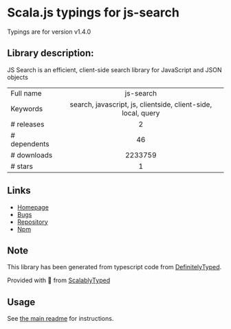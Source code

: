 
# Scala.js typings for js-search

Typings are for version v1.4.0

## Library description:
JS Search is an efficient, client-side search library for JavaScript and JSON objects

|                    |                 |
| ------------------ | :-------------: |
| Full name          | js-search |
| Keywords           | search, javascript, js, clientside, client-side, local, query |
| # releases         | 2 |
| # dependents       | 46 |
| # downloads        | 2233759 |
| # stars            | 1 |

## Links
- [Homepage](https://github.com/bvaughn/js-search)
- [Bugs](https://github.com/bvaughn/js-search/issues)
- [Repository](https://github.com/bvaughn/js-search)
- [Npm](https://www.npmjs.com/package/js-search)
    


## Note
This library has been generated from typescript code from [DefinitelyTyped](https://definitelytyped.org).

Provided with :purple_heart: from [ScalablyTyped](https://github.com/oyvindberg/ScalablyTyped)

## Usage
See [the main readme](../../readme.md) for instructions.



